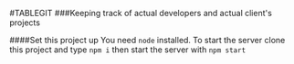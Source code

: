 #TABLEGIT
###Keeping track of actual developers and actual client's projects

####Set this project up
You need `node` installed. To start the server clone this project and type `npm i` then start the server with `npm start`

